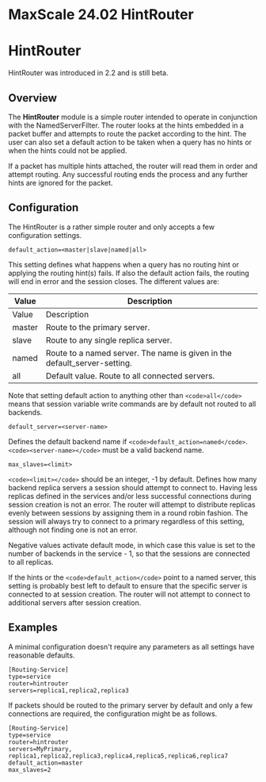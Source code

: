
# MaxScale 24.02 HintRouter

# HintRouter


HintRouter was introduced in 2.2 and is still beta.


## Overview


The **HintRouter** module is a simple router intended to operate in conjunction
with the NamedServerFilter. The router looks at the hints embedded in a packet
buffer and attempts to route the packet according to the hint. The user can also
set a default action to be taken when a query has no hints or when the hints
could not be applied.


If a packet has multiple hints attached, the router will read them in order and
attempt routing. Any successful routing ends the process and any further hints
are ignored for the packet.


## Configuration


The HintRouter is a rather simple router and only accepts a few configuration
settings.



```
default_action=<master|slave|named|all>
```



This setting defines what happens when a query has no routing hint or applying
the routing hint(s) fails. If also the default action fails, the routing will
end in error and the session closes. The different values are:


| Value | Description |
| --- | --- |
| Value | Description |
| master | Route to the primary server. |
| slave | Route to any single replica server. |
| named | Route to a named server. The name is given in the default_server-setting. |
| all | Default value. Route to all connected servers. |


Note that setting default action to anything other than `<code>all</code>` means that session
variable write commands are by default not routed to all backends.



```
default_server=<server-name>
```



Defines the default backend name if `<code>default_action=named</code>`. `<code><server-name></code>` must
be a valid backend name.



```
max_slaves=<limit>
```



`<code><limit></code>` should be an integer, -1 by default. Defines how many backend replica
servers a session should attempt to connect to. Having less replicas defined in
the services and/or less successful connections during session creation is not
an error. The router will attempt to distribute replicas evenly between sessions
by assigning them in a round robin fashion. The session will always try to
connect to a primary regardless of this setting, although not finding one is not
an error.


Negative values activate default mode, in which case this value is set to the
number of backends in the service - 1, so that the sessions are connected to all
replicas.


If the hints or the `<code>default_action</code>` point to a named server, this setting is
probably best left to default to ensure that the specific server is connected to
at session creation. The router will not attempt to connect to additional
servers after session creation.


## Examples


A minimal configuration doesn't require any parameters as all settings have
reasonable defaults.



```
[Routing-Service]
type=service
router=hintrouter
servers=replica1,replica2,replica3
```



If packets should be routed to the primary server by default and only a few
connections are required, the configuration might be as follows.



```
[Routing-Service]
type=service
router=hintrouter
servers=MyPrimary, replica1,replica2,replica3,replica4,replica5,replica6,replica7
default_action=master
max_slaves=2
```

